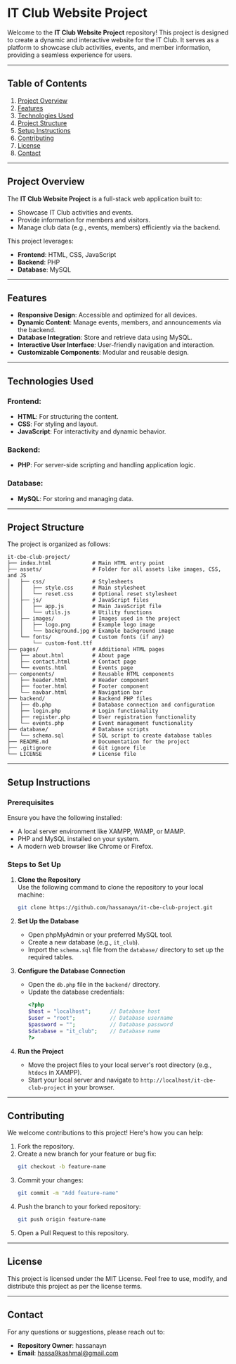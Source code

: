 

# IT Club Website Project

Welcome to the **IT Club Website Project** repository! This project is designed to create a dynamic and interactive website for the IT Club. It serves as a platform to showcase club activities, events, and member information, providing a seamless experience for users.

---

## Table of Contents

1. [Project Overview](#project-overview)
2. [Features](#features)
3. [Technologies Used](#technologies-used)
4. [Project Structure](#project-structure)
5. [Setup Instructions](#setup-instructions)
6. [Contributing](#contributing)
7. [License](#license)
8. [Contact](#contact)

---

## Project Overview

The **IT Club Website Project** is a full-stack web application built to:
- Showcase IT Club activities and events.
- Provide information for members and visitors.
- Manage club data (e.g., events, members) efficiently via the backend.

This project leverages:
- **Frontend**: HTML, CSS, JavaScript
- **Backend**: PHP
- **Database**: MySQL

---

## Features

- **Responsive Design**: Accessible and optimized for all devices.
- **Dynamic Content**: Manage events, members, and announcements via the backend.
- **Database Integration**: Store and retrieve data using MySQL.
- **Interactive User Interface**: User-friendly navigation and interaction.
- **Customizable Components**: Modular and reusable design.

---

## Technologies Used

### Frontend:
- **HTML**: For structuring the content.
- **CSS**: For styling and layout.
- **JavaScript**: For interactivity and dynamic behavior.

### Backend:
- **PHP**: For server-side scripting and handling application logic.

### Database:
- **MySQL**: For storing and managing data.

---

## Project Structure

The project is organized as follows:

```plaintext
it-cbe-club-project/
├── index.html             # Main HTML entry point
├── assets/                # Folder for all assets like images, CSS, and JS
│   ├── css/               # Stylesheets
│   │   ├── style.css      # Main stylesheet
│   │   └── reset.css      # Optional reset stylesheet
│   ├── js/                # JavaScript files
│   │   ├── app.js         # Main JavaScript file
│   │   └── utils.js       # Utility functions
│   ├── images/            # Images used in the project
│   │   ├── logo.png       # Example logo image
│   │   └── background.jpg # Example background image
│   └── fonts/             # Custom fonts (if any)
│       └── custom-font.ttf
├── pages/                 # Additional HTML pages
│   ├── about.html         # About page
│   ├── contact.html       # Contact page
│   └── events.html        # Events page
├── components/            # Reusable HTML components
│   ├── header.html        # Header component
│   ├── footer.html        # Footer component
│   └── navbar.html        # Navigation bar
├── backend/               # Backend PHP files
│   ├── db.php             # Database connection and configuration
│   ├── login.php          # Login functionality
│   ├── register.php       # User registration functionality
│   └── events.php         # Event management functionality
├── database/              # Database scripts
│   └── schema.sql         # SQL script to create database tables
├── README.md              # Documentation for the project
├── .gitignore             # Git ignore file
└── LICENSE                # License file
```

---

## Setup Instructions

### Prerequisites
Ensure you have the following installed:
- A local server environment like XAMPP, WAMP, or MAMP.
- PHP and MySQL installed on your system.
- A modern web browser like Chrome or Firefox.

### Steps to Set Up
1. **Clone the Repository**  
   Use the following command to clone the repository to your local machine:
   ```bash
   git clone https://github.com/hassanayn/it-cbe-club-project.git
   ```

2. **Set Up the Database**
   - Open phpMyAdmin or your preferred MySQL tool.
   - Create a new database (e.g., `it_club`).
   - Import the `schema.sql` file from the `database/` directory to set up the required tables.

3. **Configure the Database Connection**
   - Open the `db.php` file in the `backend/` directory.
   - Update the database credentials:
     ```php
     <?php
     $host = "localhost";      // Database host
     $user = "root";           // Database username
     $password = "";           // Database password
     $database = "it_club";    // Database name
     ?>
     ```

4. **Run the Project**
   - Move the project files to your local server's root directory (e.g., `htdocs` in XAMPP).
   - Start your local server and navigate to `http://localhost/it-cbe-club-project` in your browser.

---

## Contributing

We welcome contributions to this project! Here's how you can help:

1. Fork the repository.
2. Create a new branch for your feature or bug fix:
   ```bash
   git checkout -b feature-name
   ```
3. Commit your changes:
   ```bash
   git commit -m "Add feature-name"
   ```
4. Push the branch to your forked repository:
   ```bash
   git push origin feature-name
   ```
5. Open a Pull Request to this repository.

---

## License

This project is licensed under the MIT License. Feel free to use, modify, and distribute this project as per the license terms.

---

## Contact

For any questions or suggestions, please reach out to:

- **Repository Owner**: hassanayn  
- **Email**: hassa9kashmal@gmail.com  

